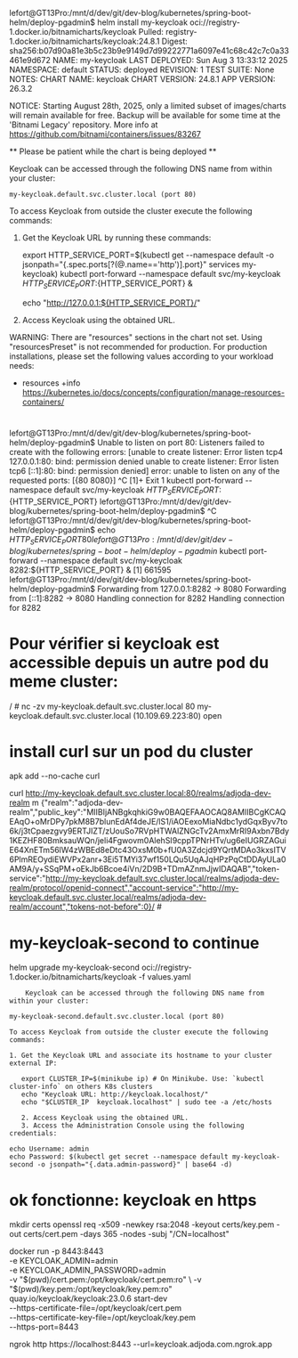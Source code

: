 
lefort@GT13Pro:/mnt/d/dev/git/dev-blog/kubernetes/spring-boot-helm/deploy-pgadmin$ helm install my-keycloak oci://registry-1.docker.io/bitnamicharts/keycloak
Pulled: registry-1.docker.io/bitnamicharts/keycloak:24.8.1
Digest: sha256:b07d90a81e3b5c23b9e9149d7d99222771a6097e41c68c42c7c0a33461e9d672
NAME: my-keycloak
LAST DEPLOYED: Sun Aug  3 13:33:12 2025
NAMESPACE: default
STATUS: deployed
REVISION: 1
TEST SUITE: None
NOTES:
CHART NAME: keycloak
CHART VERSION: 24.8.1
APP VERSION: 26.3.2

NOTICE: Starting August 28th, 2025, only a limited subset of images/charts will remain available for free. Backup will be available for some time at the 'Bitnami Legacy' repository. More info at https://github.com/bitnami/containers/issues/83267

** Please be patient while the chart is being deployed **

Keycloak can be accessed through the following DNS name from within your cluster:

    my-keycloak.default.svc.cluster.local (port 80)

To access Keycloak from outside the cluster execute the following commands:

1. Get the Keycloak URL by running these commands:

   export HTTP_SERVICE_PORT=$(kubectl get --namespace default -o jsonpath="{.spec.ports[?(@.name=='http')].port}" services my-keycloak)
   kubectl port-forward --namespace default svc/my-keycloak ${HTTP_SERVICE_PORT}:${HTTP_SERVICE_PORT} &

   echo "http://127.0.0.1:${HTTP_SERVICE_PORT}/"

2. Access Keycloak using the obtained URL.

WARNING: There are "resources" sections in the chart not set. Using "resourcesPreset" is not recommended for production. For production installations, please set the following values according to your workload needs:
- resources
  +info https://kubernetes.io/docs/concepts/configuration/manage-resources-containers/



# 

lefort@GT13Pro:/mnt/d/dev/git/dev-blog/kubernetes/spring-boot-helm/deploy-pgadmin$ Unable to listen on port 80: Listeners failed to create with the following errors: [unable to create listener: Error listen tcp4 127.0.0.1:80: bind: permission denied unable to create listener: Error listen tcp6 [::1]:80: bind: permission denied]
error: unable to listen on any of the requested ports: [{80 8080}]
^C
[1]+  Exit 1                  kubectl port-forward --namespace default svc/my-keycloak ${HTTP_SERVICE_PORT}:${HTTP_SERVICE_PORT}
lefort@GT13Pro:/mnt/d/dev/git/dev-blog/kubernetes/spring-boot-helm/deploy-pgadmin$ ^C
lefort@GT13Pro:/mnt/d/dev/git/dev-blog/kubernetes/spring-boot-helm/deploy-pgadmin$ echo ${HTTP_SERVICE_PORT}
80
lefort@GT13Pro:/mnt/d/dev/git/dev-blog/kubernetes/spring-boot-helm/deploy-pgadmin$ kubectl port-forward --namespace default svc/my-keycloak 8282:${HTTP_SERVICE_PORT} &
[1] 661595
lefort@GT13Pro:/mnt/d/dev/git/dev-blog/kubernetes/spring-boot-helm/deploy-pgadmin$ Forwarding from 127.0.0.1:8282 -> 8080
Forwarding from [::1]:8282 -> 8080
Handling connection for 8282
Handling connection for 8282


# Pour vérifier si keycloak est accessible depuis un autre pod du meme cluster: 
/ # nc -zv my-keycloak.default.svc.cluster.local 80
my-keycloak.default.svc.cluster.local (10.109.69.223:80) open


# install curl sur un pod du cluster 
apk add --no-cache curl

curl  http://my-keycloak.default.svc.cluster.local:80/realms/adjoda-dev-realm
m
{"realm":"adjoda-dev-realm","public_key":"MIIBIjANBgkqhkiG9w0BAQEFAAOCAQ8AMIIBCgKCAQEAqO+oMrDPy7pkM8B7blunEdAf4deJE/lS1/iAOEexoMiaNdbc1ydGqxByv7to6k/j3tCpaezgvy9ERTJIZT/zUouSo7RVpHTWAlZNGcTv2AmxMrRI9Axbn7Bdy1KEZHF80BmksauWQn/jeli4Fgwovm0AlehSI9cppTPNrHTv/ug6eIUGRZAGuiE64XnETm56lW4zWBEd8eDtc43OxsM0b+fU0A3Zdcjd9YQrtMDAo3kxsITV6PlmREOydiEWVPx2anr+3Ei5TMYi37wf150LQu5UqAJqHPzPqCtDDAyULa0AM9A/y+SSqPM+oEkJb6Bcoe4iVn/2D9B+TDmAZnmJjwIDAQAB","token-service":"http://my-keycloak.default.svc.cluster.local/realms/adjoda-dev-realm/protocol/openid-connect","account-service":"http://my-keycloak.default.svc.cluster.local/realms/adjoda-dev-realm/account","tokens-not-before":0}/ #



# my-keycloak-second to continue
helm upgrade my-keycloak-second oci://registry-1.docker.io/bitnamicharts/keycloak -f values.yaml

        Keycloak can be accessed through the following DNS name from within your cluster:

    my-keycloak-second.default.svc.cluster.local (port 80)

    To access Keycloak from outside the cluster execute the following commands:
    
    1. Get the Keycloak URL and associate its hostname to your cluster external IP:
    
       export CLUSTER_IP=$(minikube ip) # On Minikube. Use: `kubectl cluster-info` on others K8s clusters
       echo "Keycloak URL: http://keycloak.localhost/"
       echo "$CLUSTER_IP  keycloak.localhost" | sudo tee -a /etc/hosts
    
       2. Access Keycloak using the obtained URL.
       3. Access the Administration Console using the following credentials:
    
    echo Username: admin
    echo Password: $(kubectl get secret --namespace default my-keycloak-second -o jsonpath="{.data.admin-password}" | base64 -d)



# ok fonctionne: keycloak en https
mkdir certs
openssl req -x509 -newkey rsa:2048 -keyout certs/key.pem -out certs/cert.pem -days 365 -nodes -subj "/CN=localhost"


docker run -p 8443:8443 \
-e KEYCLOAK_ADMIN=admin \
-e KEYCLOAK_ADMIN_PASSWORD=admin \
-v "$(pwd)/cert.pem:/opt/keycloak/cert.pem:ro" \
-v "$(pwd)/key.pem:/opt/keycloak/key.pem:ro" \
quay.io/keycloak/keycloak:23.0.6 start-dev \
--https-certificate-file=/opt/keycloak/cert.pem \
--https-certificate-key-file=/opt/keycloak/key.pem \
--https-port=8443


ngrok http https://localhost:8443 --url=keycloak.adjoda.com.ngrok.app